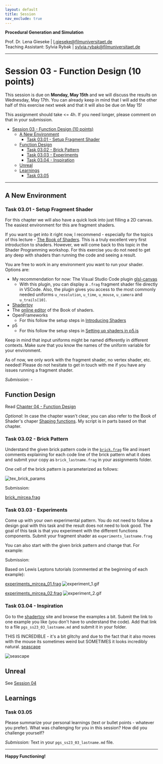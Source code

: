 ```yaml
---
layout: default
title: Session
nav_exclude: true
---
```


**Procedural Generation and Simulation**  


Prof. Dr. Lena Gieseke \| l.gieseke@filmuniversitaet.de  
Teaching Assistant: Sylvia Rybak \| sylvia.rybak@filmuniversitaet.de

---

# Session 03 - Function Design (10 points)

This session is due on **Monday, May 15th** and we will discuss the results on Wednesday, May 17th. You can already keep in mind that I will add the other half of this exercise next week and that it will also be due on May 15!

This assignment should take <= 4h. If you need longer, please comment on that in your submission.

* [Session 03 - Function Design (10 points)](#session-03---function-design-10-points)
    * [A New Environment](#a-new-environment)
        * [Task 03.01 - Setup Fragment Shader](#task-0301---setup-fragment-shader)
    * [Function Design](#function-design)
        * [Task 03.02 - Brick Pattern](#task-0302---brick-pattern)
        * [Task 03.03 - Experiments](#task-0303---experiments)
        * [Task 03.04 - Inspiration](#task-0304---inspiration)
    * [Unreal](#unreal)
    * [Learnings](#learnings)
        * [Task 03.05](#task-0305)


---

## A New Environment

### Task 03.01 - Setup Fragment Shader

For this chapter we will also have a quick look into just filling a 2D canvas. The easiest environment for this are fragment shaders. 

<!-- You should be roughly familiar with working with a fragment shader from last term's lecture *Theoretical Backgrounds in Audio and Graphics*.  -->

If you want to get into it right now, I recommend - especially for the topics of this lecture - [The Book of Shaders](https://thebookofshaders.com/). This is a truly excellent very first introduction to shaders. However, we will come back to this topic in the Shader Programming workshop. For this exercise you do not need to get any deep with shaders than running the code and seeing a result.

You are free to work in any environment you want to run your shader. Options are:

* My recommendation for now: The Visual Studio Code plugin [glsl-canvas](https://marketplace.visualstudio.com/items?itemName=circledev.glsl-canvas)
    * With this plugin, you can display a `.frag` fragment shader file directly in VSCode. Also, the plugin gives you access to the most commonly needed uniforms `u_resolution`, `u_time`, `u_mouse`, `u_camera` and `u_trails[10]`.
* [Shadertoy](https://www.shadertoy.com/)
* The [online editor](http://editor.thebookofshaders.com/) of the Book of shaders.
* OpenFrameworks
    * For this follow the setup steps in [Introducing Shaders](https://openframeworks.cc/ofBook/chapters/shaders.html)
* p5
    * For this follow the setup steps in [Setting up shaders in p5.js](https://itp-xstory.github.io/p5js-shaders/#/./docs/setting-up-shaders-in-p5)  

Keep in mind that input uniforms might be named differently in different contexts. Make sure that you know the names of the uniform variable for your environment.  

As of now, we only work with the fragment shader, no vertex shader, etc. needed! Please do not hesitate to get in touch with me if you have any issues running a fragment shader.

*Submission:* -

## Function Design

Read [Chapter 04 - Function Design](../../02_scripts/pgs_ss23_03_functions_script.md)

*Optional*: In case the chapter wasn't clear, you can also refer to the Book of Shader's chaper [Shaping functions](https://thebookofshaders.com/05/). My script is in parts based on that chapter.

### Task 03.02 - Brick Pattern

Understand the given brick pattern code in the [`brick.frag`](brick.frag) file and insert comments explaining for each code line of the brick pattern what it does and submit your copy as `brick_lastname.frag` in your assignments folder.

One cell of the brick pattern is parameterized as follows:

![tex_brick_params](img/tex_brick_params.png)

Submission: 

[brick_mircea.frag](./brick_mircea.frag)

### Task 03.03 - Experiments

Come up with your own experimental pattern. You do not need to follow a design goal with this task and the result does not need to look good. The goal of this task is that you experiment with the different functions components. Submit your fragment shader as `experiments_lastname.frag`

You can also start with the given brick pattern and change that. For example:

Submission: 

Based on Lewis Leptons tutorials (commented at the beginning of each example):

[experiments_mircea_01.frag](./experiments_mircea_01.frag)
![experiment_1.gif](./img/experiment_1.gif)

[experiments_mircea_02.frag](./experiments_mircea_02.frag)
![experiment_2.gif](./img/experiment_2.gif)

### Task 03.04 - Inspiration

Go to the [shadertoy](https://www.shadertoy.com/) site and browse the examples a bit. Submit the link to one example you like (you don't have to understand the code). Add that link to a file `pgs_ss23_03_lastname.md` and submit it in your folder.

THIS IS INCREDIBLE - it's a bit glitchy and due to the fact that it also moves with the mouse its sometimes weird but SOMETIMES it looks incredibly natural.
[seascape](https://www.shadertoy.com/view/Ms2SD1)

![seascape](./img/seascape.gif)

## Unreal

See [Session 04](../04_tilings/README.md#unreal)

## Learnings

### Task 03.05

Please summarize your personal learnings (text or bullet points - whatever you prefer). What was challenging for you in this session? How did you challenge yourself?

*Submission:* Text in your `pgs_ss23_03_lastname.md` file.

---

**Happy Functioning!**
